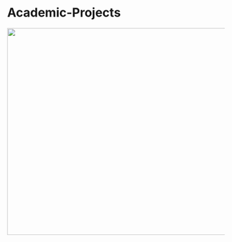 # Academic-Projects

<img src="https://github.com/sabneet95/Computer-Science/blob/master/Vending_Machine.gif" width="853.3" height="480">
